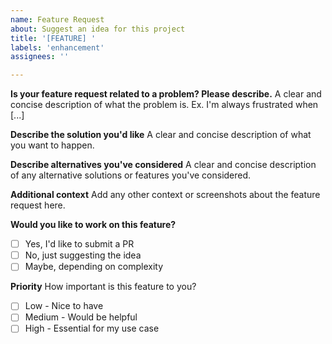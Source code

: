 ```yaml
---
name: Feature Request
about: Suggest an idea for this project
title: '[FEATURE] '
labels: 'enhancement'
assignees: ''

---
```


**Is your feature request related to a problem? Please describe.**
A clear and concise description of what the problem is. Ex. I'm always frustrated when [...]

**Describe the solution you'd like**
A clear and concise description of what you want to happen.

**Describe alternatives you've considered**
A clear and concise description of any alternative solutions or features you've considered.

**Additional context**
Add any other context or screenshots about the feature request here.

**Would you like to work on this feature?**
- [ ] Yes, I'd like to submit a PR
- [ ] No, just suggesting the idea
- [ ] Maybe, depending on complexity

**Priority**
How important is this feature to you?
- [ ] Low - Nice to have
- [ ] Medium - Would be helpful
- [ ] High - Essential for my use case